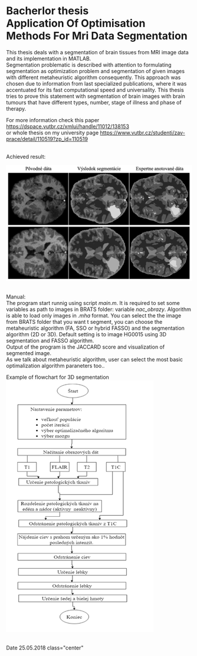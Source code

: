 # Bacherlor thesis <br> Application Of Optimisation Methods For Mri Data Segmentation
This thesis deals with a segmentation of brain tissues from MRI image data and its implementation in MATLAB. <br>
Segmentation problematic is described with attention to formulating segmentation as optimization problem and segmentation of given images with different metaheuristic algorithm consequently. This approach was chosen due to information from last specialized publications, where it was accentuated for its fast computational speed and universality. This thesis tries to prove this statement with segmentation of brain images with brain tumours that have different types, number, stage of illness and phase of therapy. <br>

For more information check this paper https://dspace.vutbr.cz/xmlui/handle/11012/138153 <br> or whole thesis on my university page https://www.vutbr.cz/studenti/zav-prace/detail/110519?zp_id=110519

<br>Achieved result:<br>

<img src="https://github.com/koles289/Brain_tumour_segmentation/blob/master/Segmentation_output.png" width="700"> 

<br>Manual:<br>
The program start runnig using script <i>main.m</i>. It is required to set some variables as path to images in BRATS folder: variable <i>nac_obrazy</i>. Algorithm is able to load only images in <i>.mha</i> format. You can select the the image from BRATS folder that you want t segment, you can choose the metaheuristic algorithm (FA, SSO or hybrid FASSO) and the segmentation algorithm (2D or 3D). Default setting is to image HG0015 using 3D segmentation and FASSO algorithm.<br> 
Output of the program is the JACCARD score and visualization of segmented image.<br> 
As we talk about metaheuristic algorithm, user can select  the most basic optimalization algorithm paraneters too..<br>

Example of flowchart for 3D segmentation<br>
<img src="https://github.com/koles289/Brain_tumour_segmentation/blob/master/3D_segmentation_flowchart.png" width="400" class="center">


<br>Date 25.05.2018 class="center"



